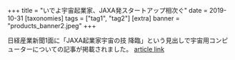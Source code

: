 +++
title = "いでよ宇宙起業家、JAXA発スタートアップ相次ぐ"
date = 2019-10-31
[taxonomies]
tags = ["tag1", "tag2"]
[extra]
banner = "products_banner2.jpeg"
+++

日経産業新聞1面に「JAXA起業家宇宙の技 降臨」という見出しで宇宙用コンピューターについての記事が掲載されました。 
[article link](https://www.nikkei.com/article/DGXMZO51692990R01C19A1X11000/)  


